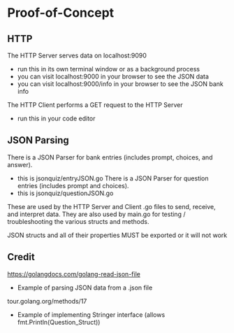Proof-of-Concept
================

HTTP
----
The HTTP Server serves data on localhost:9090
* run this in its own terminal window or as a background process
* you can visit localhost:9000 in your browser to see the JSON data
* you can visit localhost:9000/info in your browser to see the JSON bank info

The HTTP Client performs a GET request to the HTTP Server
* run this in your code editor

JSON Parsing
------------
There is a JSON Parser for bank entries (includes prompt, choices, and answer).
* this is jsonquiz/entryJSON.go
There is a JSON Parser for question entries (includes prompt and choices).
* this is jsonquiz/questionJSON.go

These are used by the HTTP Server and Client .go files to send, receive, and interpret
data. They are also used by main.go for testing / troubleshooting the various structs
and methods.

JSON structs and all of their properties MUST be exported or it will not work

Credit
------
https://golangdocs.com/golang-read-json-file
* Example of parsing JSON data from a .json file

tour.golang.org/methods/17
* Example of implementing Stringer interface (allows fmt.Println(Question_Struct))
